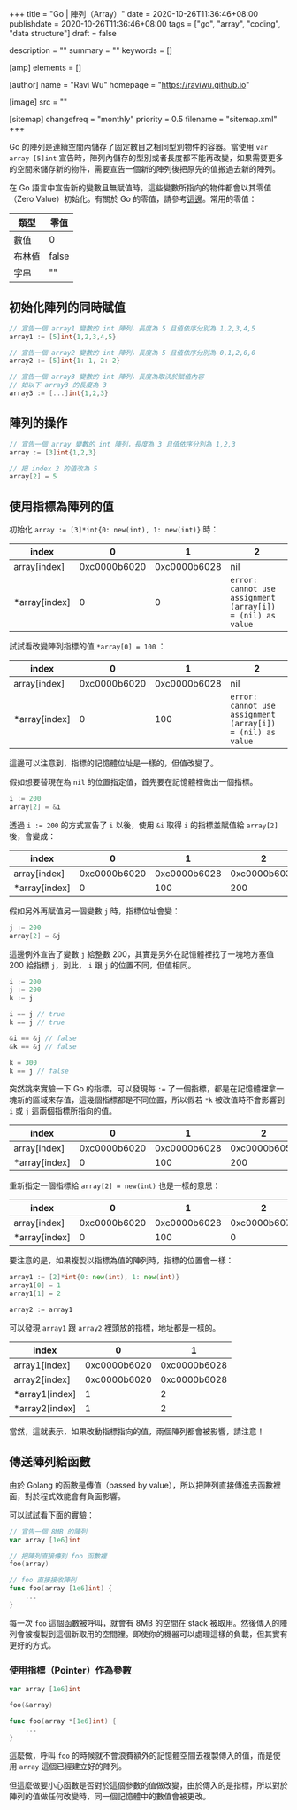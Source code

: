 +++
title = "Go | 陣列（Array）"
date = 2020-10-26T11:36:46+08:00
publishdate = 2020-10-26T11:36:46+08:00
tags = ["go", "array", "coding", "data structure"]
draft = false

description = ""
summary = ""
keywords = []

[amp]
    elements = []

[author]
    name = "Ravi Wu"
    homepage = "https://raviwu.github.io"

[image]
    src = ""

[sitemap]
    changefreq = "monthly"
    priority = 0.5
    filename = "sitemap.xml"
+++

Go 的陣列是連續空間內儲存了固定數目之相同型別物件的容器。當使用 `var array [5]int` 宣告時，陣列內儲存的型別或者長度都不能再改變，如果需要更多的空間來儲存新的物件，需要宣告一個新的陣列後把原先的值搬過去新的陣列。

在 Go 語言中宣告新的變數且無賦值時，這些變數所指向的物件都會以其零值（Zero Value）初始化。有關於 Go 的零值，請參考[這邊](https://dave.cheney.net/2013/01/19/what-is-the-zero-value-and-why-is-it-useful)。常用的零值：

|類型|零值|
|---|---|
|數值|0|
|布林值|false|
|字串|""|

## 初始化陣列的同時賦值

```go
// 宣告一個 array1 變數的 int 陣列，長度為 5 且值依序分別為 1,2,3,4,5
array1 := [5]int{1,2,3,4,5}

// 宣告一個 array2 變數的 int 陣列，長度為 5 且值依序分別為 0,1,2,0,0
array2 := [5]int{1: 1, 2: 2}

// 宣告一個 array3 變數的 int 陣列，長度為取決於賦值內容
// 如以下 array3 的長度為 3
array3 := [...]int{1,2,3}
```

## 陣列的操作

```go
// 宣告一個 array 變數的 int 陣列，長度為 3 且值依序分別為 1,2,3
array := [3]int{1,2,3}

// 把 index 2 的值改為 5
array[2] = 5
```

## 使用指標為陣列的值

初始化 `array := [3]*int{0: new(int), 1: new(int)}` 時：

|index|0|1|2|
|-----|---|---|---|
| array[index] | 0xc0000b6020 | 0xc0000b6028 | nil |
| *array[index] |0| 0| `error: cannot use assignment (array[i]) = (nil) as value` |

試試看改變陣列指標的值 `*array[0] = 100` ：

|index|0|1|2|
|-----|---|---|---|
| array[index] | 0xc0000b6020 | 0xc0000b6028 | nil |
| *array[index] |0| 100 | `error: cannot use assignment (array[i]) = (nil) as value` |

這邊可以注意到，指標的記憶體位址是一樣的，但值改變了。

假如想要替現在為 `nil` 的位置指定值，首先要在記憶體裡做出一個指標。

```go
i := 200
array[2] = &i
```

透過 `i := 200` 的方式宣告了 `i` 以後，使用 `&i` 取得 `i` 的指標並賦值給 `array[2]` 後，會變成：

|index|0|1|2|
|-----|---|---|---|
| array[index] | 0xc0000b6020 | 0xc0000b6028 | 0xc0000b6038 |
| *array[index] |0| 100 | 200 |

假如另外再賦值另一個變數 `j` 時，指標位址會變：

```go
j := 200
array[2] = &j
```

這邊例外宣告了變數 `j` 給整數 200，其實是另外在記憶體裡找了一塊地方塞值 200 給指標 `j`，到此， `i` 跟 `j` 的位置不同，但值相同。

```go
i := 200
j := 200
k := j

i == j // true
k == j // true

&i == &j // false
&k == &j // false

k = 300
k == j // false
```

突然跳來實驗一下 Go 的指標，可以發現每 `:=` 了一個指標，都是在記憶體裡拿一塊新的區域來存值，這幾個指標都是不同位置，所以假若 `*k` 被改值時不會影響到 `i` 或 `j` 這兩個指標所指向的值。

|index|0|1|2|
|-----|---|---|---|
| array[index] | 0xc0000b6020 | 0xc0000b6028 | 0xc0000b6058 |
| *array[index] |0| 100 | 200 |

重新指定一個指標給 `array[2] = new(int)` 也是一樣的意思：

|index|0|1|2|
|-----|---|---|---|
| array[index] | 0xc0000b6020 | 0xc0000b6028 | 0xc0000b6078 |
| *array[index] |0| 100 | 0 |

要注意的是，如果複製以指標為值的陣列時，指標的位置會一樣：

```go
array1 := [2]*int{0: new(int), 1: new(int)}
array1[0] = 1
array1[1] = 2

array2 := array1
```

可以發現 `array1` 跟 `array2` 裡頭放的指標，地址都是一樣的。

|index|0|1|
|-----|---|---|
| array1[index] | 0xc0000b6020 | 0xc0000b6028 |
| array2[index] | 0xc0000b6020 | 0xc0000b6028 |
| *array1[index] |1|2|
| *array2[index] |1|2|

當然，這就表示，如果改動指標指向的值，兩個陣列都會被影響，請注意！

## 傳送陣列給函數

由於 Golang 的函數是傳值（passed by value），所以把陣列直接傳進去函數裡面，對於程式效能會有負面影響。

可以試試看下面的實驗：

```go
// 宣告一個 8MB 的陣列
var array [1e6]int

// 把陣列直接傳到 foo 函數裡
foo(array)

// foo 直接接收陣列
func foo(array [1e6]int) {
    ...
}
```

每一次 `foo` 這個函數被呼叫，就會有 8MB 的空間在 stack 被取用。然後傳入的陣列會被複製到這個新取用的空間裡。即使你的機器可以處理這樣的負載，但其實有更好的方式。

### 使用指標（Pointer）作為參數

```go
var array [1e6]int

foo(&array)

func foo(array *[1e6]int) {
    ...
}
```

這麼做，呼叫 `foo` 的時候就不會浪費額外的記憶體空間去複製傳入的值，而是使用 `array` 這個已經建立好的陣列。

但這麼做要小心函數是否對於這個參數的值做改變，由於傳入的是指標，所以對於陣列的值做任何改變時，同一個記憶體中的數值會被更改。
